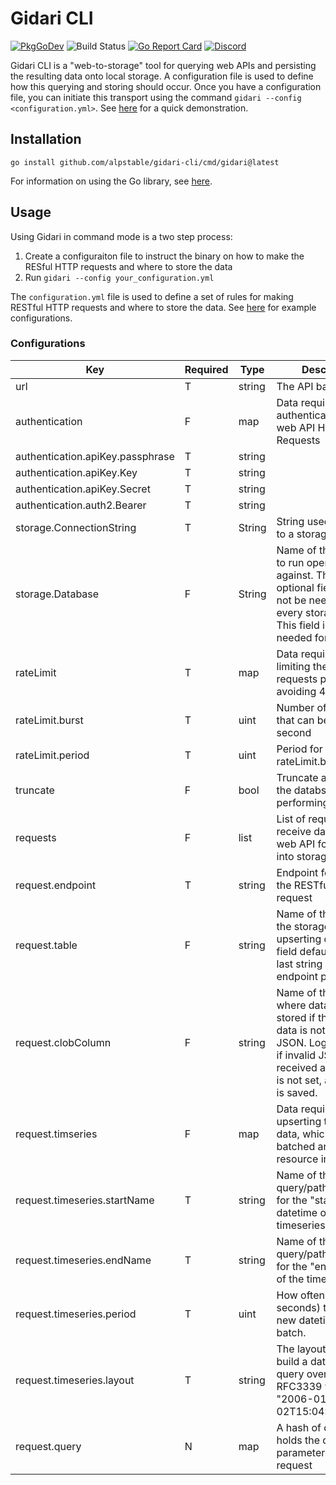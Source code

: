 # Gidari CLI

[![PkgGoDev](https://img.shields.io/badge/go.dev-docs-007d9c?logo=go&logoColor=white)](https://pkg.go.dev/github.com/alpstable/gidari-cli)
![Build Status](https://github.com/alpstable/gidari-cli/actions/workflows/ci.yml/badge.svg)
[![Go Report Card](https://goreportcard.com/badge/github.com/alpstable/gidari-cli)](https://goreportcard.com/report/github.com/alpstable/gidari-cli)
[![Discord](https://img.shields.io/discord/987810353767403550)](https://discord.gg/3jGYQz74s7)

Gidari CLI is a "web-to-storage" tool for querying web APIs and persisting the resulting data onto local storage. A configuration file is used to define how this querying and storing should occur. Once you have a configuration file, you can initiate this transport using the command `gidari --config <configuration.yml>`. See [here](https://youtu.be/NgeOJ50IWhY) for a quick demonstration.

## Installation

```
go install github.com/alpstable/gidari-cli/cmd/gidari@latest
```

For information on using the Go library, see [here](https://github.com/alpstable/gidari).

## Usage

Using Gidari in command mode is a two step process:

1. Create a configuraiton file to instruct the binary on how to make the RESful HTTP requests and where to store the data
2. Run `gidari --config your_configuration.yml`

The `configuration.yml` file is used to define a set of rules for making RESTful HTTP requests and where to store the data. See [here](https://github.com/alpstable/gidari/tree/main/e2e/testdata/upsert) for example configurations.

### Configurations

|Key                             |Required|Type  |Description                                                                                                                                                                       |
|--------------------------------|--------|------|----------------------------------------------------------------------------------------------------------------------------------------------------------------------------------|
|url                             |T       |string|The API base URL                                                                                                                                                                  |
|authentication                  |F       |map   |Data required for authenticating the web API HTTP Requests                                                                                                                        |
|authentication.apiKey.passphrase|T       |string|                                                                                                                                                                                  |
|authentication.apiKey.Key       |T       |string|                                                                                                                                                                                  |
|authentication.apiKey.Secret    |T       |string|                                                                                                                                                                                  |
|authentication.auth2.Bearer     |T       |string|                                                                                                                                                                                  |
|storage.ConnectionString        |T       |String|String used to connect to a storage device                                                                                                                                        |
|storage.Database                |F       |String|Name of the database to run operations against. This is an optional field and will not be needed for every storage device. This field is currently needed for MongoDB.            |
|rateLimit                       |T       |map   |Data required for limiting the number of requests per second, avoiding 429 errors                                                                                                 |
|rateLimit.burst                 |T       |uint  |Number of requests that can be made per second                                                                                                                                    |
|rateLimit.period                |T       |uint  |Period for the rateLimit.burst                                                                                                                                                    |
|truncate                        |F       |bool  |Truncate all tables in the databse before performing upserts                                                                                                                      |
|requests                        |F       |list  |List of requests to receive data from the web API for upserting into storage                                                                                                      |
|request.endpoint                |T       |string|Endpoint for making the RESTful API request                                                                                                                                       |
|request.table                   |F       |string|Name of the table in the storage for upserting data. This field defaults to the last string in the endpoint path                                                                  |
|request.clobColumn              |F       |string|Name of the column where data will be stored if the response data is not a valid JSON. Logs a warning if invalid JSON is received and this field is not set, and no data is saved.|
|request.timseries               |F       |map   |Data required for upserting timeseries data, which are batched and can be resource intensive                                                                                      |
|request.timeseries.startName    |T       |string|Name of the query/path parameter for the "start" datetime of the timeseries                                                                                                       |
|request.timeseries.endName      |T       |string|Name of the query/path parameter for the "end" datetime of the timeseries                                                                                                         |
|request.timeseries.period       |T       |uint  |How often (in seconds) to build a new datetime range to batch.                                                                                                                    |
|request.timeseries.layout       |T       |string|The layout for how to build a datetime to query over (e.g. RFC3339 would be "2006-01-02T15:04:05Z07:00")                                                                          |
|request.query                   |N       |map   |A hash of data that holds the query parameters for a request                                                                                                                      |

